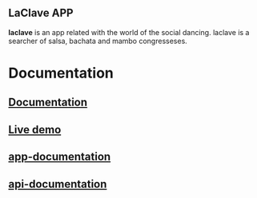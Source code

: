 
## LaClave APP

**laclave** is an app related with the world of the social dancing. laclave is a searcher of salsa, bachata and mambo congresseses.

# Documentation

## [Documentation](laclave-doc/README.md)


## [Live demo](https://laclave-salsa.surge.sh/#/)

## [app-documentation](laclave-app/README.md)
## [api-documentation](laclave-api/README.md)

